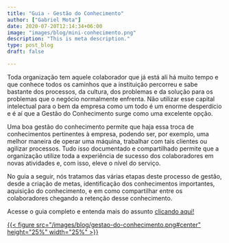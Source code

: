 ```yaml
---
title: "Guia - Gestão do Conhecimento"
author: ["Gabriel Mota"]
date: 2020-07-20T12:14:34+06:00
image: "images/blog/mini-conhecimento.png"
description: "This is meta description."
type: post_blog
draft: false

---
```


Toda organização tem aquele colaborador que já está ali há muito tempo e que conhece todos os caminhos que a instituição percorreu e sabe bastante dos processos, da cultura, dos problemas e da solução para os problemas que o negócio normalmente enfrenta. Não utilizar esse capital intelectual para o bem da empresa como um todo é um enorme desperdício e é aí que a Gestão do Conhecimento surge como uma excelente opção.


Uma boa gestão do conhecimento permite que haja essa troca de conhecimentos pertinentes à empresa, podendo ser, por exemplo, uma melhor maneira de operar uma máquina, trabalhar com tais clientes ou agilizar processos. Tudo isso documentado e compartilhado permite que a organização utilize toda a experiência de sucesso dos colaboradores em novas atividades e, com isso, eleve o nível do serviço.


No guia a seguir, nós tratamos das várias etapas deste processo de gestão, desde a criação de metas, identificação dos conhecimentos importantes, aquisição do conhecimento, e em como compartilhar entre os colaboradores chegando a retenção desse conhecimento. 


Acesse o guia completo e entenda mais do assunto [clicando aqui!](https://drive.google.com/file/d/19JVvlse5xIZc9DJd3JzX08C_wFQ2J0IJ/view?usp=sharing)

[{{< figure src="/images/blog/gestao-do-conhecimento.png#center" height="25%" width="25%" >}}](https://drive.google.com/file/d/19JVvlse5xIZc9DJd3JzX08C_wFQ2J0IJ/view?usp=sharing) 
